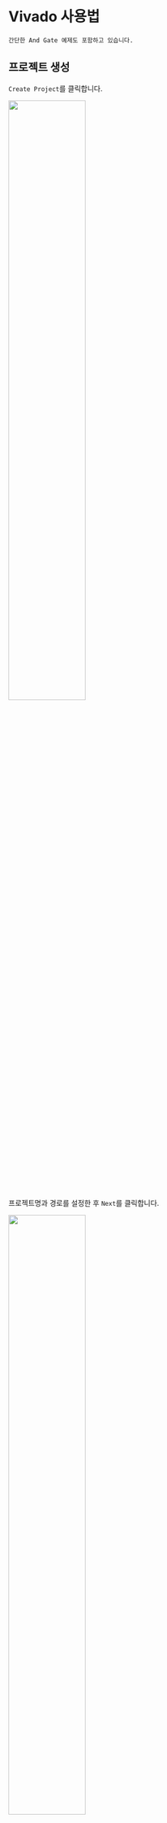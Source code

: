 # Vivado 사용법

```
간단한 And Gate 예제도 포함하고 있습니다.
```
## 프로젝트 생성

`Create Project`를 클릭합니다.

<img src="images/1.png" style="width:55%;"/>

프로젝트명과 경로를 설정한 후 `Next`를 클릭합니다.

<img src="images/2.png" style="width:55%;"/>

RTL Project 선택 후 `Next`

<img src="images/3.png" style="width:55%;"/>

아래 화면에서 `Create File` 클릭

<img src="images/4.png" style="width:55%;"/>

파일명 설정 후 `OK`. 파일 확장자는 `.v`로 자동 설정됩니다.

<img src="images/5.png" style="width:55%;"/>

파일이 생성된 것을 확인했으면 `Next`

<img src="images/6.png" style="width:55%;"/>

`Next` 클릭

<img src="images/7.png" style="width:55%;"/>

Part는 <span style="font-weight:bold;color:#DF3A01">xc7a75tfgg484-1</span> 선택 후 `Next` 클릭합니다.

<img src="images/8.png" style="width:55%;"/>

`Finish`

<img src="images/9.png" style="width:55%;"/>

그 후 이런 창이 뜨는데, `OK`, `Cancle` 아무거나 눌러도 상관업습니다.

<img src="images/10.png" style="width:55%;"/>

완료 후에 `gate.v`파일을 열고 (왼쪽의 <b>Sources</b>창에서 더블클릭하면 오른쪽에 열립니다)
```verilog
module and_gate(a,b,y);
    input a, b;
    output y;
    
    assign y = a & b;
endmodule
```
코드 입력 후 저장합니다.

<img src="images/11.png" style="width:55%;"/>

---

## 시뮬레이션

시뮬레이션(테스트 벤치)용 소스코드를 만듭니다.

<img src="images/12.png" style="width:55%;"/>
<img src="images/13.png" style="width:55%;"/>
<img src="images/14.png" style="width:55%;"/>
<img src="images/15.png" style="width:55%;"/>

`gate_tb.v`파일을 열고
```verilog
`timescale 1ns / 1ps

module and_tb();
    reg a, b;
    wire y;
    
    and_gate uut( //uut로 and_gate 인스턴스화
        .a(a), .b(b),
        .y(y));
    
    initial begin
        a = 0; b = 0; // a와 b를 초기화
        #1000 $stop; end //1000시간동안 실행 후 멈추고 시뮬레이션 중지
    always #50 a = ~a; //50시간마다 a를 반전
    always #100 b = ~b;//100시간마다 b를 반전
endmodule
```
코드 입력 후 저장합니다.

<img src="images/16.png" style="width:55%;"/>

좌측의 <b>Run Simulation</b> - <b>Run Behavioral Simulation</b> 클릭

<img src="images/17.png" style="width:55%;"/>

우측 상단에 `Untitled 1`을 클릭하면 그래프를 볼 수 있고

<img src="images/18.png" style="width:55%;"/>

<span>메뉴바에서 <img src="images/19.png" style="margin-bottom:-0.7em;height:100%;"/>를 클릭하면</span> 아래 그래프를 확인할 수 있습니다.

<img src="images/20.png" style="width:55%;"/>

---

## Contraints 설정

Xilinx Design Constraints (XDC) 파일은 Xilinx FPGA 디자인에서 사용되는 타이밍, 위치, 라우팅 등의 제약 조건을 정의하기 위한 파일입니다. 더 많은 정보는 [Using Constraints](https://docs.xilinx.com/r/en-US/ug903-vivado-using-constraints)에서 확인할 수 있습니다.

먼저 XDC 파일을 생성해 줍니다.

<img src="images/21.png" style="width:55%;"/>

<img src="images/22.png" style="width:55%;"/>

<img src="images/23.png" style="width:55%;"/>

<img src="images/24.png" style="width:55%;"/>

`gate.xdc`에

```tcl
set_property BITSTREAM.GENERAL.COMPRESS TRUE [current_design]
set_property BITSTREAM.CONFIG.CONFIGRATE 33 [current_design]
set_property CONFIG_MODE SPIx4 [current_design]
set_property -dict {PACKAGE_PIN J4 IOSTANDARD LVCMOS33} [get_ports a]
set_property -dict {PACKAGE_PIN L3 IOSTANDARD LVCMOS33} [get_ports b]
set_property -dict {PACKAGE_PIN AB18 IOSTANDARD LVCMOS33} [get_ports y]
```
코드를 입력한 후 저장해줍니다.

<img src="images/25.png" style="width:55%;"/>

---

## Device에 업로드

<b>Generate Bitstream</b> 클릭, `OK` 클릭

<img src="images/27.png" style="width:55%;"/>

<span>좌측 <b>Hardware</b>창에서 <img src="images/36.png" style="margin-bottom:-0.6em;height:100%;"/> 클릭</span>

<img src="images/28.png" style="width:55%;"/>

Device가 인식되면 아래와 같이 나타납니다.

<img src="images/32.png" style="width:55%;"/>

<b>Program Device</b> 선택 후

<img src="images/33.png" style="width:55%;"/>

`Program`을 클릭하면 업로드가 완료됩니다.

<img src="images/34.png" style="width:55%;"/>
